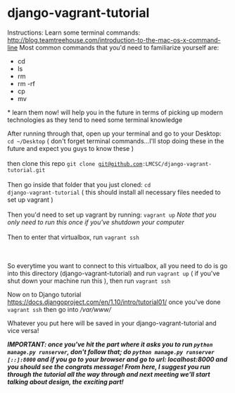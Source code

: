 # django-vagrant-tutorial

Instructions:
Learn some terminal commands:
http://blog.teamtreehouse.com/introduction-to-the-mac-os-x-command-line
Most common commands that you'd need to familiarize yourself are:
<ul>
  <li>cd</li>
  <li>ls</li>
  <li>rm</li>
  <li>rm -rf</li>
  <li>cp</li>
  <li>mv</li>
</ul>
  *  learn them now! will help you in the future in terms of picking up modern technologies as they tend to need some terminal knowledge

After running through that, open up your terminal and go to your Desktop: <code>cd ~/Desktop</code> ( don't forget terminal commands...I'll stop doing these in the future and expect you guys to know these )
<br></br>
then clone this repo <code>git clone git@github.com:LMCSC/django-vagrant-tutorial.git</code>
<br></br>
Then go inside that folder that you just cloned: <code>cd django-vagrant-tutorial</code> ( this should install all necessary files needed to set up vagrant )
<br></br>
Then you'd need to set up vagrant by running: <code>vagrant up</code> <i>Note that you only need to run this once if you've shutdown your computer</i>
<br></br>
Then to enter that virtualbox, run <code>vagrant ssh</code>



<br></br>
So everytime you want to connect to this virtualbox, all you need to do is go into this directory (django-vagrant-tutorial) and run
<code>vagrant up</code> ( if you've shut down your machine run this ), then run <code>vagrant ssh</code>


Now on to Django tutorial https://docs.djangoproject.com/en/1.10/intro/tutorial01/
once you've done <code>vagrant ssh</code> then go into <i>/var/www/</i>

Whatever you put here will be saved in your django-vagrant-tutorial and vice versa!


<i><b>IMPORTANT: once you've hit the part where it asks you to run <code>python manage.py runserver</code>, don't follow that;
do <code>python manage.py runserver [::]:8000</code> and if you go to your browser and go to url: localhost:8000 and you should see the congrats message!
From here, I suggest you run through the tutorial all the way through and next meeting we'll start talking about design, the exciting part!
